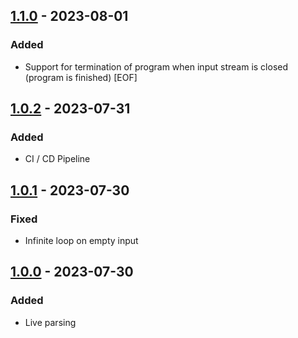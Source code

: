 ## [1.1.0] - 2023-08-01

### Added

- Support for termination of program when input stream is closed (program is finished) [EOF]

## [1.0.2] - 2023-07-31

### Added

- CI / CD Pipeline

## [1.0.1] - 2023-07-30

### Fixed

- Infinite loop on empty input

## [1.0.0] - 2023-07-30

### Added

- Live parsing

[1.1.0]: https://github.com/kunalsin9h/livejq/compare/v1.0.2...v1.1.0
[1.0.2]: https://github.com/kunalsin9h/livejq/compare/v1.0.1...v1.0.2
[1.0.1]: https://github.com/kunalsin9h/livejq/compare/v1.0.0...v1.0.1
[1.0.0]: https://github.com/kunalsin9h/livejq/releases/tag/v1.0.0
